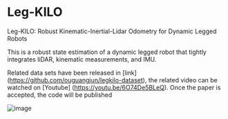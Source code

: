 # Leg-KILO
Leg-KILO: Robust Kinematic-Inertial-Lidar Odometry for Dynamic Legged Robots

This is a robust state estimation of a dynamic legged robot that tightly integrates liDAR, kinematic measurements, and IMU.

Related data sets have been released in [link] (https://github.com/ouguangjun/legkilo-dataset), the related video can be watched on [Youtube] (https://youtu.be/6O74De5BLeQ). Once the paper is accepted, the code will be published

![image](https://github.com/ouguangjun/Leg-KILO/assets/105149931/b24a59f6-49d7-453e-9a15-09e70c283097)


